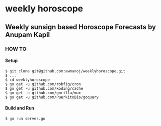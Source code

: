# weekly horoscope
## Weekly sunsign based Horoscope Forecasts by Anupam Kapil

### HOW TO

#### Setup
```
$ git clone git@github.com:awmanoj/weeklyhoroscope.git
$ ... 
$ cd weeklyhoroscope 
$ go get -u github.com/robfig/cron
$ go get -u github.com/koding/cache
$ go get -u github.com/gorilla/mux
$ go get -u github.com/PuerkitoBio/goquery
```

#### Build and Run 
```
$ go run server.go 
```


